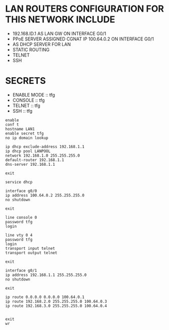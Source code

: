 # LAN ROUTERS CONFIGURATION FOR THIS NETWORK INCLUDE
  * 192.168.ID.1 AS LAN GW ON INTERFACE G0/1
  * PPoE SERVER ASSIGNED CGNAT IP 100.64.0.2 ON INTERFACE G0/1
  * AS DHCP SERVER FOR LAN
  * STATIC ROUTING
  * TELNET
  * SSH
  
# SECRETS
  * ENABLE MODE :: tfg
  * CONSOLE     :: tfg
  * TELNET      :: tfg
  * SSH         :: tfg

```
enable
conf t
hostname LAN1
enable secret tfg
no ip domain lookup

ip dhcp exclude-address 192.168.1.1
ip dhcp pool LANPOOL
network 192.168.1.0 255.255.255.0
default-router 192.168.1.1
dns-server 192.168.1.1

exit

service dhcp

interface g0/0
ip address 100.64.0.2 255.255.255.0
no shutdown

exit

line console 0
password tfg
login

line vty 0 4
password tfg
login
transport input telnet
transport output telnet

exit

interface g0/1
ip address 192.168.1.1 255.255.255.0
no shutdown

exit

ip route 0.0.0.0 0.0.0.0 100.64.0.1
ip route 192.168.2.0 255.255.255.0 100.64.0.3
ip route 192.168.3.0 255.255.255.0 100.64.0.4


exit
wr
```

